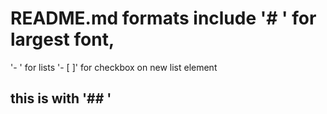 # README.md formats include '# ' for largest font,
'- ' for lists
'- [ ]' for checkbox on new list element

## this is with '## '